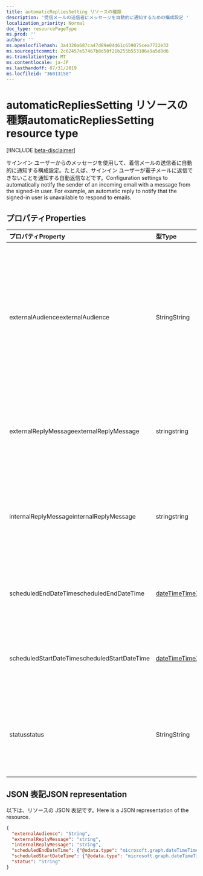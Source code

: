 ```yaml
---
title: automaticRepliesSetting リソースの種類
description: '受信メールの送信者にメッセージを自動的に通知するための構成設定 '
localization_priority: Normal
doc_type: resourcePageType
ms.prod: ''
author: ''
ms.openlocfilehash: 3a4320a687ca47d89e04d61c659075cea7722e32
ms.sourcegitcommit: 2c62457e57467b8d50f21b255b553106a9a5d8d6
ms.translationtype: MT
ms.contentlocale: ja-JP
ms.lasthandoff: 07/31/2019
ms.locfileid: "36013158"
---
```

# <a name="automaticrepliessetting-resource-type"></a><span data-ttu-id="7e17d-103">automaticRepliesSetting リソースの種類</span><span class="sxs-lookup"><span data-stu-id="7e17d-103">automaticRepliesSetting resource type</span></span>

[!INCLUDE [beta-disclaimer](../../includes/beta-disclaimer.md)]

<span data-ttu-id="7e17d-p101">サインイン ユーザーからのメッセージを使用して、着信メールの送信者に自動的に通知する構成設定。たとえば、サインイン ユーザーが電子メールに返信できないことを通知する自動返信などです。</span><span class="sxs-lookup"><span data-stu-id="7e17d-p101">Configuration settings to automatically notify the sender of an incoming email with a message from the signed-in user. For example, an automatic reply to notify that the signed-in user is unavailable to respond to emails.</span></span> 


## <a name="properties"></a><span data-ttu-id="7e17d-106">プロパティ</span><span class="sxs-lookup"><span data-stu-id="7e17d-106">Properties</span></span>
| <span data-ttu-id="7e17d-107">プロパティ</span><span class="sxs-lookup"><span data-stu-id="7e17d-107">Property</span></span>     | <span data-ttu-id="7e17d-108">型</span><span class="sxs-lookup"><span data-stu-id="7e17d-108">Type</span></span>   |<span data-ttu-id="7e17d-109">説明</span><span class="sxs-lookup"><span data-stu-id="7e17d-109">Description</span></span>|
|:---------------|:--------|:----------|
|<span data-ttu-id="7e17d-110">externalAudience</span><span class="sxs-lookup"><span data-stu-id="7e17d-110">externalAudience</span></span>|<span data-ttu-id="7e17d-111">String</span><span class="sxs-lookup"><span data-stu-id="7e17d-111">String</span></span>| <span data-ttu-id="7e17d-p102">**Status** が \*\*\*\* または `AlwaysEnabled` の場合に、`Scheduled` を受信する、サインイン ユーザーの組織外の一連の対象ユーザー。可能な値は、`none`、`contactsOnly`、`all` です。</span><span class="sxs-lookup"><span data-stu-id="7e17d-p102">The set of audience external to the signed-in user's organization who will receive the **ExternalReplyMessage**, if **Status** is `AlwaysEnabled` or `Scheduled`. Possible values are: `none`, `contactsOnly`, `all`.</span></span>|
|<span data-ttu-id="7e17d-114">externalReplyMessage</span><span class="sxs-lookup"><span data-stu-id="7e17d-114">externalReplyMessage</span></span>|<span data-ttu-id="7e17d-115">string</span><span class="sxs-lookup"><span data-stu-id="7e17d-115">string</span></span>|<span data-ttu-id="7e17d-116">**Status** が `AlwaysEnabled` または `Scheduled` の場合、指定の外部対象ユーザーに送信される自動応答。</span><span class="sxs-lookup"><span data-stu-id="7e17d-116">The automatic reply to send to the specified external audience, if **Status** is `AlwaysEnabled` or `Scheduled`.</span></span>|
|<span data-ttu-id="7e17d-117">internalReplyMessage</span><span class="sxs-lookup"><span data-stu-id="7e17d-117">internalReplyMessage</span></span>|<span data-ttu-id="7e17d-118">string</span><span class="sxs-lookup"><span data-stu-id="7e17d-118">string</span></span>|<span data-ttu-id="7e17d-119">**Status** が `AlwaysEnabled` または `Scheduled` の場合、サインイン ユーザーの組織内の対象ユーザーに送信される自動応答。</span><span class="sxs-lookup"><span data-stu-id="7e17d-119">The automatic reply to send to the audience internal to the signed-in user's organization, if **Status** is `AlwaysEnabled` or `Scheduled`.</span></span> |
|<span data-ttu-id="7e17d-120">scheduledEndDateTime</span><span class="sxs-lookup"><span data-stu-id="7e17d-120">scheduledEndDateTime</span></span>|[<span data-ttu-id="7e17d-121">dateTimeTimeZone</span><span class="sxs-lookup"><span data-stu-id="7e17d-121">dateTimeTimeZone</span></span>](datetimetimezone.md)|<span data-ttu-id="7e17d-122">**Status** が `Scheduled` に設定されている場合に、自動応答を終了する日時。</span><span class="sxs-lookup"><span data-stu-id="7e17d-122">The date and time that automatic replies are set to end, if **Status** is set to `Scheduled`.</span></span> |
|<span data-ttu-id="7e17d-123">scheduledStartDateTime</span><span class="sxs-lookup"><span data-stu-id="7e17d-123">scheduledStartDateTime</span></span>|[<span data-ttu-id="7e17d-124">dateTimeTimeZone</span><span class="sxs-lookup"><span data-stu-id="7e17d-124">dateTimeTimeZone</span></span>](datetimetimezone.md)|<span data-ttu-id="7e17d-125">**Status** が `Scheduled` に設定されている場合に、自動応答を開始する日時。</span><span class="sxs-lookup"><span data-stu-id="7e17d-125">The date and time that automatic replies are set to begin, if **Status** is set to `Scheduled`.</span></span>|
|<span data-ttu-id="7e17d-126">status</span><span class="sxs-lookup"><span data-stu-id="7e17d-126">status</span></span>|<span data-ttu-id="7e17d-127">String</span><span class="sxs-lookup"><span data-stu-id="7e17d-127">String</span></span>|<span data-ttu-id="7e17d-p103">自動応答の構成状態。可能な値は、`disabled`、`alwaysEnabled`、`scheduled` です。</span><span class="sxs-lookup"><span data-stu-id="7e17d-p103">Configurations status for automatic replies. Possible values are: `disabled`, `alwaysEnabled`, `scheduled`.</span></span>|

## <a name="json-representation"></a><span data-ttu-id="7e17d-130">JSON 表記</span><span class="sxs-lookup"><span data-stu-id="7e17d-130">JSON representation</span></span>

<span data-ttu-id="7e17d-131">以下は、リソースの JSON 表記です。</span><span class="sxs-lookup"><span data-stu-id="7e17d-131">Here is a JSON representation of the resource.</span></span>

<!-- {
  "blockType": "resource",
  "optionalProperties": [

  ],
  "@odata.type": "microsoft.graph.automaticRepliesSetting"
}-->

```json
{
  "externalAudience": "String",
  "externalReplyMessage": "string",
  "internalReplyMessage": "string",
  "scheduledEndDateTime": {"@odata.type": "microsoft.graph.dateTimeTimeZone"},
  "scheduledStartDateTime": {"@odata.type": "microsoft.graph.dateTimeTimeZone"},
  "status": "String"
}

```

<!-- uuid: 8fcb5dbc-d5aa-4681-8e31-b001d5168d79
2015-10-25 14:57:30 UTC -->
<!--
{
  "type": "#page.annotation",
  "description": "automaticRepliesSetting resource",
  "keywords": "",
  "section": "documentation",
  "tocPath": "",
  "suppressions": []
}
-->
